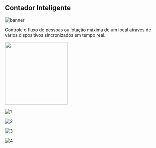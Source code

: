 ## Contador Inteligente

![banner](https://user-images.githubusercontent.com/38302156/155972829-ec6af3ae-c89e-4eb8-be9a-9f4048976259.png)

Controle o fluxo de pessoas ou lotação máxima de um local através de vários dispositivos sincronizados em tempo real.

<img src='https://user-images.githubusercontent.com/38302156/155972916-2c896a84-c943-4daf-a008-1621ebfaa200.png' width=200px>

![1](https://user-images.githubusercontent.com/38302156/155972916-2c896a84-c943-4daf-a008-1621ebfaa200.png)

![2](https://user-images.githubusercontent.com/38302156/155972929-5eb9ca94-8929-4878-a163-3caf1284a92f.png)

![3](https://user-images.githubusercontent.com/38302156/155972993-c4847847-ab90-4af0-b41b-6f5532f02be2.png)

![4](https://user-images.githubusercontent.com/38302156/155973008-3df3bed8-8669-4f7e-a750-aef64477f7bf.png)


